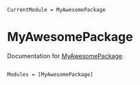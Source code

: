 ```@meta
CurrentModule = MyAwesomePackage
```

# MyAwesomePackage

Documentation for [MyAwesomePackage](https://github.com/karei03/MyAwesomePackage.jl).

```@index
```

```@autodocs
Modules = [MyAwesomePackage]
```
